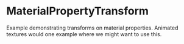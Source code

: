# MaterialPropertyTransform
Example demonstrating transforms on material properties. Animated textures would one example where we might want to use this.
